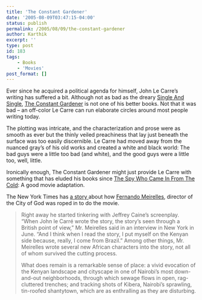 ```yaml
---
title: 'The Constant Gardener'
date: '2005-08-09T03:47:15-04:00'
status: publish
permalink: /2005/08/09/the-constant-gardener
author: Karthik
excerpt: ''
type: post
id: 183
tags:
    - Books
    - 'Movies'
post_format: []
---
```

Ever since he acquired a political agenda for himself, John Le Carre’s writing has suffered a bit. Although not as bad as the dreary [Single And Single](http://www.amazon.com/exec/obidos/ASIN/0684859262/qid=1123568867/sr=2-1/ref=pd_bbs_b_ur_2_1/102-9825982-4304936), [The Constant Gardener](http://www.amazon.com/exec/obidos/tg/detail/-/0743215052/qid=1123568213/sr=8-3/ref=pd_bbs_3/102-9825982-4304936?v=glance&s=books&n=507846) is not one of his better books. Not that it was bad – an off-color Le Carre can run elaborate circles around most people writing today.

The plotting was intricate, and the characterization and prose were as smooth as ever but the thinly veiled preachiness that lay just beneath the surface was too easily discernible. Le Carre had moved away from the nuanced gray’s of his old works and created a white and black world: The bad guys were a little too bad (and white), and the good guys were a little too, well, little.

Ironically enough, The Constant Gardener might just provide Le Carre with something that has eluded his books since [The Spy Who Came In From The Cold](http://www.imdb.com/title/tt0059749/): A good movie adaptation.

The New York Times has [a story ](http://www.nytimes.com/2005/08/09/movies/09cons.html?oref=login) about how [Fernando Meirelles](http://www.imdb.com/name/nm0576987/), director of the City of God was roped in to do the movie.

> Right away he started tinkering with Jeffrey Caine’s screenplay. “When John le Carré wrote the story, the story’s seen through a British point of view,” Mr. Meirelles said in an interview in New York in June. “And I think when I read the story, I put myself on the Kenyan side because, really, I come from Brazil.” Among other things, Mr. Meirelles wrote several new African characters into the story, not all of whom survived the cutting process.
> 
> What does remain is a remarkable sense of place: a vivid evocation of the Kenyan landscape and cityscape in one of Nairobi’s most down-and-out neighborhoods, through which sewage flows in open, rag-cluttered trenches; and tracking shots of Kibera, Nairobi’s sprawling, tin-roofed shantytown, which are as enthralling as they are disturbing.